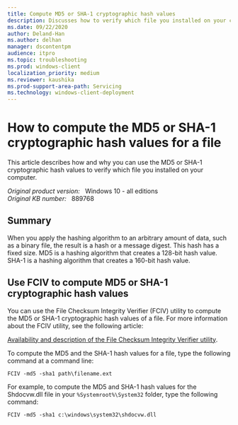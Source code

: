```yaml
---
title: Compute MD5 or SHA-1 cryptographic hash values
description: Discusses how to verify which file you installed on your computer by using the MD5 or SHA-1 cryptographic hash values.
ms.date: 09/22/2020
author: Deland-Han
ms.author: delhan
manager: dscontentpm
audience: itpro
ms.topic: troubleshooting
ms.prod: windows-client
localization_priority: medium
ms.reviewer: kaushika
ms.prod-support-area-path: Servicing
ms.technology: windows-client-deployment 
---
```

# How to compute the MD5 or SHA-1 cryptographic hash values for a file

This article describes how and why you can use the MD5 or SHA-1 cryptographic hash values to verify which file you installed on your computer.

_Original product version:_ &nbsp; Windows 10 - all editions  
_Original KB number:_ &nbsp; 889768

## Summary

When you apply the hashing algorithm to an arbitrary amount of data, such as a binary file, the result is a hash or a message digest. This hash has a fixed size. MD5 is a hashing algorithm that creates a 128-bit hash value. SHA-1 is a hashing algorithm that creates a 160-bit hash value.

## Use FCIV to compute MD5 or SHA-1 cryptographic hash values

You can use the File Checksum Integrity Verifier (FCIV) utility to compute the MD5 or SHA-1 cryptographic hash values of a file. For more information about the FCIV utility, see the following article:

[Availability and description of the File Checksum Integrity Verifier utility](/troubleshoot/windows-server/windows-security/fciv-availability-and-description).

To compute the MD5 and the SHA-1 hash values for a file, type the following command at a command line:

```console
FCIV -md5 -sha1 path\filename.ext
```

For example, to compute the MD5 and SHA-1 hash values for the Shdocvw.dll file in your `%Systemroot%\System32` folder, type the following command:

```console
FCIV -md5 -sha1 c:\windows\system32\shdocvw.dll
```
